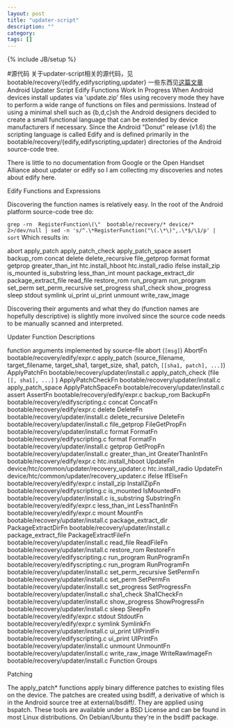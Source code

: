 ```yaml
---
layout: post
title: "updater-script"
description: ""
category: 
tags: []
---
```

{% include JB/setup %}

#源代码
关于updater-script相关的源代码，见bootable/recovery/{edify,edifyscripting,updater}
一些东西见[这篇文章](http://tjworld.net/wiki/Android/UpdaterScriptEdifyFunctions)
Android Updater Script Edify Functions
Work In Progress
When Android devices install updates via 'update.zip' files using recovery mode they have to perform a wide range of functions on files and permissions. Instead of using a minimal shell such as {b,d,c}sh the Android designers decided to create a small functional language that can be extended by device manufacturers if necessary. Since the Android "Donut" release (v1.6) the scripting language is called Edify and is defined primarily in the bootable/recovery/{edify,edifyscripting,updater} directories of the Android source-code tree.

There is little to no documentation from Google or the Open Handset Alliance about updater or edify so I am collecting my discoveries and notes about edify here.

Edify Functions and Expressions

Discovering the function names is relatively easy. In the root of the Android platform source-code tree do:

`grep -rn  RegisterFunction\(\"  bootable/recovery/* device/* 2>/dev/null | sed -n 's/^.\*RegisterFunction("\(.\*\)",.\*$/\1/p' | sort`
Which results in:

abort
apply_patch
apply_patch_check
apply_patch_space
assert
backup_rom
concat
delete
delete_recursive
file_getprop
format
format
getprop
greater_than_int
htc.install_hboot
htc.install_radio
ifelse
install_zip
is_mounted
is_substring
less_than_int
mount
package_extract_dir
package_extract_file
read_file
restore_rom
run_program
run_program
set_perm
set_perm_recursive
set_progress
sha1_check
show_progress
sleep
stdout
symlink
ui_print
ui_print
unmount
write_raw_image

Discovering their arguments and what they do (function names are hopefully descriptive) is slightly more involved since the source code needs to be manually scanned and interpreted.

Updater Function Descriptions

function	 arguments	 implemented by	 source-file
abort	 (`[msg]`)	 AbortFn	 bootable/recovery/edify/expr.c
apply_patch	 (source_filename, target_filename, target_sha1, target_size, sha1, patch, `[[sha1, patch], ...]`)	 ApplyPatchFn	 bootable/recovery/updater/install.c
apply_patch_check	 (file `[[, sha1], ...]` )	 ApplyPatchCheckFn	 bootable/recovery/updater/install.c
apply_patch_space		 ApplyPatchSpaceFn	 bootable/recovery/updater/install.c
assert		 AssertFn	 bootable/recovery/edify/expr.c
backup_rom		 BackupFn	 bootable/recovery/edifyscripting.c
concat		 ConcatFn	 bootable/recovery/edify/expr.c
delete		 DeleteFn	 bootable/recovery/updater/install.c
delete_recursive		 DeleteFn	 bootable/recovery/updater/install.c
file_getprop		 FileGetPropFn	 bootable/recovery/updater/install.c
format		 FormatFn	 bootable/recovery/edifyscripting.c
format		 FormatFn	 bootable/recovery/updater/install.c
getprop		 GetPropFn	 bootable/recovery/updater/install.c
greater_than_int		 GreaterThanIntFn	 bootable/recovery/edify/expr.c
htc.install_hboot		 UpdateFn	 device/htc/common/updater/recovery_updater.c
htc.install_radio		 UpdateFn	 device/htc/common/updater/recovery_updater.c
ifelse		 IfElseFn	 bootable/recovery/edify/expr.c
install_zip		 InstallZipFn	 bootable/recovery/edifyscripting.c
is_mounted		 IsMountedFn	 bootable/recovery/updater/install.c
is_substring		 SubstringFn	 bootable/recovery/edify/expr.c
less_than_int		 LessThanIntFn	 bootable/recovery/edify/expr.c
mount		 MountFn	 bootable/recovery/updater/install.c
package_extract_dir		 PackageExtractDirFn	 bootable/recovery/updater/install.c
package_extract_file		 PackageExtractFileFn	 bootable/recovery/updater/install.c
read_file		 ReadFileFn	 bootable/recovery/updater/install.c
restore_rom		 RestoreFn	 bootable/recovery/edifyscripting.c
run_program		 RunProgramFn	 bootable/recovery/edifyscripting.c
run_program		 RunProgramFn	 bootable/recovery/updater/install.c
set_perm_recursive		 SetPermFn	 bootable/recovery/updater/install.c
set_perm		 SetPermFn	 bootable/recovery/updater/install.c
set_progress		 SetProgressFn	 bootable/recovery/updater/install.c
sha1_check		 Sha1CheckFn	 bootable/recovery/updater/install.c
show_progress		 ShowProgressFn	 bootable/recovery/updater/install.c
sleep		 SleepFn	 bootable/recovery/edify/expr.c
stdout		 StdoutFn	 bootable/recovery/edify/expr.c
symlink		 SymlinkFn	 bootable/recovery/updater/install.c
ui_print		 UIPrintFn	 bootable/recovery/edifyscripting.c
ui_print		 UIPrintFn	 bootable/recovery/updater/install.c
unmount		 UnmountFn	 bootable/recovery/updater/install.c
write_raw_image		 WriteRawImageFn	 bootable/recovery/updater/install.c
Function Groups

Patching

The apply_patch* functions apply binary difference patches to existing files on the device. The patches are created using bsdiff, a derivative of which is in the Android source tree at external/bsdiff/. They are applied using bspatch. These tools are available under a BSD License and can be found in most Linux distributions. On Debian/Ubuntu they're in the bsdiff package.


